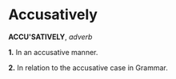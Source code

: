 # Accusatively

**ACCU'SATIVELY**, _adverb_

**1.** In an accusative manner.

**2.** In relation to the accusative case in Grammar.
